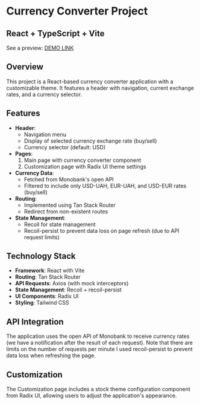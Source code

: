 # Currency Converter Project

## React + TypeScript + Vite

See a preview: [DEMO LINK](https://andrii-shpontak.github.io/currency-converter/)

## Overview
This project is a React-based currency converter application with a customizable theme. It features a header with navigation, current exchange rates, and a currency selector.

## Features
- **Header**:
  - Navigation menu
  - Display of selected currency exchange rate (buy/sell)
  - Currency selector (default: USD)
- **Pages**:
  1. Main page with currency converter component
  2. Customization page with Radix UI theme settings
- **Currency Data**:
  - Fetched from Monobank's open API
  - Filtered to include only USD-UAH, EUR-UAH, and USD-EUR rates  (buy/sell)
- **Routing**: 
  - Implemented using Tan Stack Router
  - Redirect from non-existent routes
- **State Management**: 
  - Recoil for state management
  - Recoil-persist to prevent data loss on page refresh (due to API request limits)

## Technology Stack
- **Framework**: React with Vite
- **Routing**: Tan Stack Router
- **API Requests**: Axios (with mock interceptors)
- **State Management**: Recoil + recoil-persist
- **UI Components**: Radix UI
- **Styling**: Tailwind CSS

## API Integration
The application uses the open API of Monobank to receive currency rates (we have a notification after the result of each request). Note that there are limits on the number of requests per minute I used recoil-persist to prevent data loss when refreshing the page.

## Customization
The Customization page includes a stock theme configuration component from Radix UI, allowing users to adjust the application's appearance.
